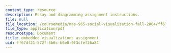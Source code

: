 ```yaml
---
content_type: resource
description: Essay and diagramming assignment instructions.
file: null
file_location: /coursemedia/mas-965-social-visualization-fall-2004/ff67df21572f5b6cb6e00f3cfef26a84_assn12.pdf
file_type: application/pdf
resourcetype: Document
title: embedded visualizations assignment
uid: ff67df21-572f-5b6c-b6e0-0f3cfef26a84
---
```

